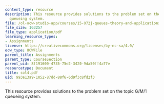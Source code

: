```yaml
---
content_type: resource
description: This resource provides solutions to the problem set on the topic G/M/1
  queueing system.
file: /ol-ocw-studio-app/courses/15-072j-queues-theory-and-applications-spring-2006/993e13a9105287dd88f66d9f3c8fd2f3_sol4.pdf
file_size: 163257
file_type: application/pdf
learning_resource_types:
- Assignments
license: https://creativecommons.org/licenses/by-nc-sa/4.0/
ocw_type: OCWFile
parent_title: Assignments
parent_type: CourseSection
parent_uid: 8f191600-4735-75e2-3420-9da50ff4a77e
resourcetype: Document
title: sol4.pdf
uid: 993e13a9-1052-87dd-88f6-6d9f3c8fd2f3
---
```

This resource provides solutions to the problem set on the topic G/M/1 queueing system.